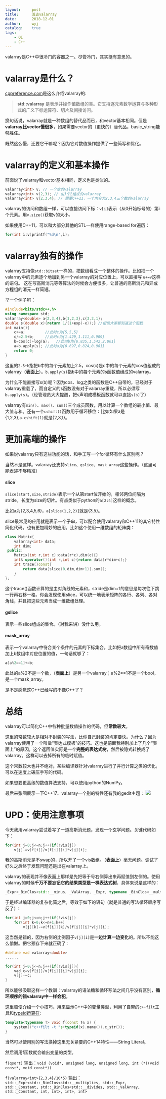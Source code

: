 ```yaml
---
layout:		post
title:		浅谈valarray
date:		2018-12-01
author:		wyj
catalog:	true
tags:
    - OI
    - C++
---
```


valarray是C++中很冷门的容器之一。尽管冷门，其实挺有意思的。

# valarray是什么？

[cppreference.com](https://zh.cppreference.com/)是这么介绍valarray的:
> **std::valarray** 是表示并操作值数组的类。它支持逐元素数学运算与多种形式的广义下标运算符、切片及间接访问。

换句话说，valarray就是一种数组的替代品而已，和vector基本相同。但是**valarray比vector慢很多**，如果需要vector的（更快的）替代品，basic_string能够胜任。

既然这么慢，还要它干嘛呢？因为它对数值操作提供了一些简写和优化。

# valarray的定义和基本操作

前面说了valarray和vector基本相同，定义也是类似的。
```cpp
valarray<int> v; // 一个空的valarray
valarray<int> v(2,3); // 由3个2组成的valarray
valarray<int> v{2,3,4}; // 需要C++11，一个内容为2,3,4三个数的valarray

```
valarray的访问和数组一样，可以直接访问下标：`v[i]`表示（从0开始标号的）第i个元素。用`v.size()`获取v的大小。

如果使用C++11，可以和大部分其他的STL一样使用range-based for遍历：
```cpp
for(int i:v)printf("%d\n",i);
```
# valarray独有的操作


valarray支持像`std::bitset`一样的，把数组看成一个整体的操作。比如把一个valarray中的元素逐个地加到另一个valarray的对应位置上，可以直接写
`u+=v`这样的语句。
这在写高斯消元等等算法的时候会方便很多，让普通的高斯消元和异或方程组的消元一样简短。

举一个例子吧：
```cpp
#include<bits/stdc++.h>
using namespace std;
valarray<double> a{2,3,4},b{1,2,3},c{3,2,1};
double s(double x){return 1/(1+exp(-x));} //相信大家都知道这个函数
int main(){
    c+=a;         //此时c为{5,5,5}
    c/=2.5+b;     //此时c为{1.429,1.111,0.909}
    b=cos(c)+log(a);   //此时b为{0.835,1.542,2.001}
    a=b.apply(s); //此时a为{0.697,0.824,0.881}
    return 0;
}
```
这里的`2.5+b`指把b中的每个元素加上2.5，cos(c)是c中的每个元素的cos值组成的valarray（**表面上**）。`b.apply(s)`指b中的每个元素的s函数值组成的valarray。

为什么不能直接写s(b)呢？因为cos、log之类的函数是C++自带的，已经对于valarray重载了，而自定义的s函数没有对于valarray重载，所以必须写`b.apply(s)`。（经管理员大大提醒，把s声明成模板函数就可以直接`s(b)`了）

valarray有`min()`、`max()`、`sum()`三个成员函数，用以计算一个数组的最小值、最大值与和。还有一个`cshift()`函数用于循环移位：比如如果a是{1,2,3},`a.cshift(1)`就是{2,3,1}。

# 更加高端的操作

如果说valarray只有这些功能的话，和手工写一个for循环有什么区别呢？

当然不是这样。valarray还支持`slice`、`gslice`、`mask_array`这些操作。（这里可能表述不够精准）

#### slice
`slice(start,size,stride)`表示一个从第start位开始的，相邻两位间隔为stride，长度为size的切片。有点类似于python的`a[2:4]`这样的概念。

比如a为{2,3,4,5,6}，`a[slice(1,2,2)]`就是{3,5}。

slice最常见的应用就是表示一个子串，可以配合使用valarray和C++11的其它特性简化代码。也有更加精妙的应用，比如这个使用一维数组的矩阵类：
```cpp
class Matrix{
    valarray<int> data;
    int dim;
 public:
    Matrix(int r,int c):data(r*c),dim(c){}
    int& operator()(int r,int c){return data[r*dim+c];}
    int trace()const{
        return data[slice(0,dim,dim+1)].sum();
    }
};
```
这个trace()函数计算的是主对角线的元素和，stride是dim+1的意思是每次往下跳一行再右移一格。你会发现使用slice，可以统一地表示矩阵的各行、各列、各对角线，并且把这些元素当成一维数组处理。

#### gslice
表示一些slice组成的集合。（对我来讲）没什么用。

#### mask_array
表示一个valarray中符合某个条件的元素的下标集合。比如把a数组中所有奇数值加上b数组中对应位置的值，一句话就够了：
```cpp
a[a%2==1]+=b;
```
此处的a%2不是一个数，（**表面上**）是另一个valarray；a%2==1不是一个bool，是一个mask_array。

是不是感觉这C++已经写的不像C++了？

# 总结

valarray可以简化C++中各种批量数值操作的代码，但**常数较大**。

这里的常数较大是相对不封装的写法，比你自己封装的肯定要快。为什么？因为valarray使用了一个叫做“表达式模板”的技巧。这也是前面我特别加上了几个“表面上”的原因，这个返回值实际是一个**完整的表达式树**，然后被隐式转换成了valarray。这样可以去掉所有的临时赋值。

这个常数较大也并不绝对，某些编译器针对valarray进行了并行计算之类的优化，可以在速度上碾压手写的代码。

如果想要更高级的数值算法支持，可以使用python的NumPy。

最后来张图展示一下C++17、valarray一个别的特性还有我的gedit主题：
![](/img/luogu_img/45038.png)

# UPD：使用注意事项
今天我用valarray尝试着写了一道高斯消元题，发现一个玄学问题。关键代码如下：
```cpp
for(int j=0;j<=n;j++)if(!vis[j])
    v[j]-=v[f[i]]/v[f[i]][i]*v[j][i];
```
我的高斯消元是不swap的，所以开了一个vis数组。（**表面上**）毫无问题。调试了好久之后终于发现问题还是出在valarray上。

valarray的表现并不像表面上那样是先把等于号右侧算出来再赋值到左侧的。使用valarray的时候**千万不要忘记它的结果类型是一棵表达式树**，具体来说是这样的：
```cpp
_Expr<_BinClos<std::__minus, _ValArray, _Expr, typename _BinClos<__multiplies, _Expr, _Constant, _BinClos<__divides, _ValArray, _Constant, double, double>, double>::value_type, std::_BinClos<std::__multiplies, _Expr, _Constant, std::_BinClos<std::__divides, _ValArray, _Constant, double, double>, double> >, typename __fun<__minus, typename _BinClos<__multiplies, _Expr, _Constant, _BinClos<__divides, _ValArray, _Constant, double, double>, double>::value_type>::result_type>
```
于是经过编译器的复杂化简之后，等效于如下的语句（就是普通的写法循环顺序写反了）：
```cpp
for(int j=0;j<=n;j++)if(!vis[j])
    for(int k=0;k<=n+1;k++)
    	v[j][k]-=v[f[i]][k]/v[f[i]][i]*v[j][i];
```
这当然是错的，因为右侧的比例因子`v[j][i]`是**一边计算一边变化**的。所以不能这么偷懒。把它预存下来就正确了：
```cpp
#define vad valarray<double>
......

for(int j=0;j<=n;j++)if(!vis[j]){
    vad c=v[f[i]]/v[f[i]][i]*v[j][i];
    v[j]-=c;
}
```
所以能够吸取这样一个教训：valarray的语法糖和循环写法之间几乎没有区别，**循环顺序的错valarray中一样会犯**。

这里顺便介绍一个小技巧，用来显示C++中的变量类型，利用了自带的`c++filt`工具和[typeid运算符](https://zh.cppreference.com/w/cpp/language/typeid):
```cpp
template<typename T> void f(const T& x) {
    system(("c++filt -t "s+typeid(x).name()).c_str()); 
}
```
当然可以使用别的写法换掉这里无关紧要的C++14特性——String Literal。

然后调用f函数就会输出变量的类型。

`f(qsort)` 输出：`void (void*, unsigned long, unsigned long, int (*)(void const*, void const*))`  

`f(valarray<int>{2,3,4}/10*5)` 输出：`std::_Expr<std::_BinClos<std::__multiplies, std::_Expr, std::_Constant, std::_BinClos<std::__divides, std::_ValArray, std::_Constant, int, int>, int>, int>
`
